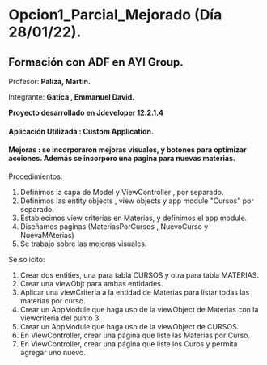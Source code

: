 # Opcion1_Parcial_Mejorado  (Día 28/01/22).

## **Formación con ADF en AYI Group.**

Profesor:
**Paliza, Martin.**  

Integrante: **Gatica , Emmanuel David.**

**Proyecto desarrollado en Jdeveloper 12.2.1.4**

#### **Aplicación Utilizada : Custom Application.**

#### Mejoras : se incorporaron mejoras visuales, y botones para optimizar acciones. Además se incorporo una pagina para nuevas materias.


Procedimientos: 

1) Definimos la capa de Model y ViewController , por separado.
2) Definimos las entity objects , view objects y app module "Cursos" por separado.
3) Establecimos view criterias en Materias, y definimos el app module.
4) Diseñamos paginas (MateriasPorCursos , NuevoCurso y NuevaMAterias)
5) Se trabajo sobre las mejoras visuales.



Se solicito:

1) Crear dos entities, una para tabla CURSOS y otra para tabla MATERIAS.
2) Crear una viewObjt para ambas entidades.
3) Aplicar una viewCriteria a la entidad de Materias para listar todas las materias por curso.
4) Crear un AppModule que haga uso de la viewObject de Materias con la viewcriteria del punto 3.
5) Crear un AppModule que haga uso de la viewObject de CURSOS.
6) En ViewController, crear una página que liste las Materias por Curso.
7) En ViewController, crear una página que liste los Curos y permita agregar uno nuevo.
